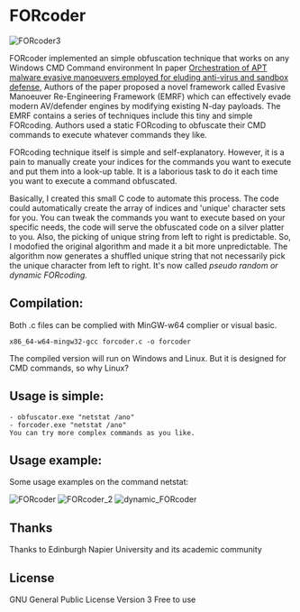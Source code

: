 # FORcoder
![FORcoder3](https://user-images.githubusercontent.com/44269971/229361148-c27c8fa7-b547-47be-be67-3b48d52048dc.PNG)

FORcoder implemented an simple obfuscation technique that works on any Windows CMD Command environment
In paper [Orchestration of APT malware evasive manoeuvers employed for eluding anti-virus and sandbox defense](https://www.sciencedirect.com/science/article/pii/S0167404822000268), Authors of the paper proposed a novel framework called Evasive Manoeuver Re-Engineering Framework (EMRF) which can effectively evade modern AV/defender engines by modifying existing N-day payloads. The EMRF contains a series of techniques include this tiny and simple FORcoding. Authors used a static FORcoding to obfuscate their CMD commands to execute whatever commands they like. 

FORcoding technique itself is simple and self-explanatory. However, it is a pain to manually create your indices for the commands you want to execute and put them into a look-up table. It is a laborious task to do it each time you want to execute a command obfuscated. 

Basically, I created this small C code to automate this process. The code could automatically create the array of indices and 'unique' character sets for you. You can tweak the commands you want to execute based on your specific needs, the code will serve the obfuscated code on a silver platter to you. Also, the picking of unique string from left to right is predictable. So, I modofied the original algorithm and made it a bit more unpredictable. The algorithm now generates a shuffled unique string that not necessarily pick the unique character from left to right. It's now called *pseudo random or dynamic FORcoding.* 

## Compilation: 
Both .c files can be complied with MinGW-w64 complier or visual basic. 
```
x86_64-w64-mingw32-gcc forcoder.c -o forcoder
```
The compiled version will run on Windows and Linux. But it is designed for CMD commands, so why Linux? 

## Usage is simple: 
```
- obfuscator.exe "netstat /ano"
- forcoder.exe "netstat /ano"
You can try more complex commands as you like. 
```

## Usage example:
Some usage examples on the command netstat:

![FORcoder](https://user-images.githubusercontent.com/44269971/229361204-7de5edc2-c6e6-4450-8653-984f4603e587.PNG)
![FORcoder_2](https://user-images.githubusercontent.com/44269971/229361210-fdcb58f7-3748-4367-b78d-60f8946e2d96.PNG)
![dynamic_FORcoder](https://user-images.githubusercontent.com/44269971/229361212-38d6bd92-8563-4d84-b079-bbf246871733.PNG)

## Thanks
Thanks to Edinburgh Napier University and its academic community

## License
GNU General Public License Version 3
Free to use
